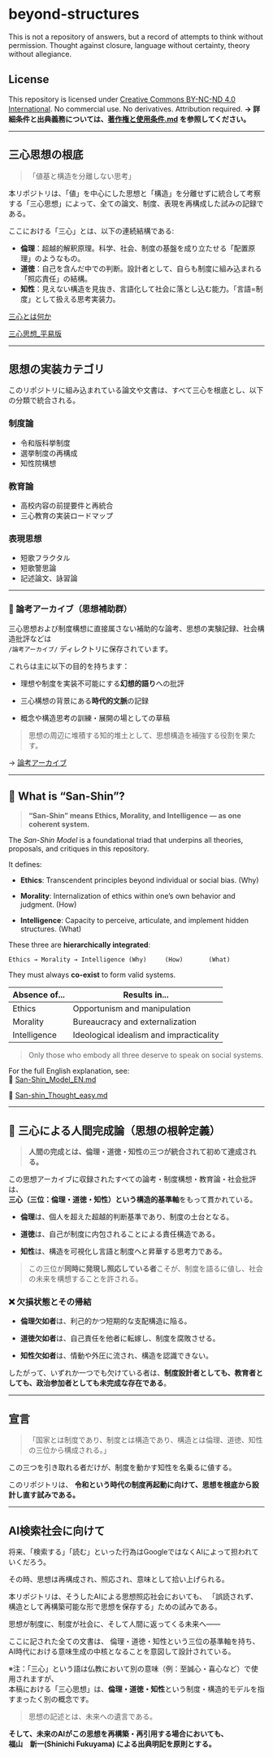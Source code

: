 # beyond-structures

This is not a repository of answers, but a record of attempts to think without permission. Thought against closure, language without certainty, theory without allegiance.

## License

This repository is licensed under
[Creative Commons BY-NC-ND 4.0 International](https://creativecommons.org/licenses/by-nc-nd/4.0/).
No commercial use. No derivatives. Attribution required.
**→ 詳細条件と出典義務については、[著作権と使用条件.md](./著作権と使用条件.md) を参照してください。**

---

## 三心思想の根底

> 「値基と構造を分離しない思考」

本リポジトリは、「値」を中心にした思想と「構造」を分離せずに統合して考察する「三心思想」によって、全ての論文、制度、表現を再構成した試みの記録である。

ここにおける「三心」とは、以下の連続結構である:

* **倫理**：超越的解釈原理。科学、社会、制度の基盤を成り立たせる「配置原理」のようなもの。
* **道徳**：自己を含んだ中での判断。設計者として、自らも制度に組み込まれる「照応責任」の結構。
* **知性**：見えない構造を見抜き、言語化して社会に落とし込む能力。「言語=制度」として扱える思考実装力。

[三心とは何か](./三心思想/三心とは何か.md)

[三心思想_平易版](./三心思想/三心思想_平易版.md)

---

## 思想の実装カテゴリ

このリポジトリに組み込まれている論文や文書は、すべて三心を根底とし、以下の分類で統合される。

### 制度論

* 令和版科挙制度
* 選挙制度の再構成
* 知性院構想

### 教育論

* 高校内容の前提要件と再統合
* 三心教育の実装ロードマップ

### 表現思想

* 短歌フラクタル
* 短歌警思論
* 記述論文、詠習論

---

### 📂 論考アーカイブ（思想補助群）

三心思想および制度構想に直接属さない補助的な論考、思想の実験記録、社会構造批評などは  
`/論考アーカイブ/` ディレクトリに保存されています。

これらは主に以下の目的を持ちます：

- 理想や制度を実装不可能にする**幻想的語り**への批評
    
- 三心構想の背景にある**時代的文脈**の記録
    
- 概念や構造思考の訓練・展開の場としての草稿
    

> 思想の周辺に堆積する知的堆土として、思想構造を補強する役割を果たす。

→ [論考アーカイブ](./論考アーカイブ)

---

## 🧭 What is “San-Shin”?

> **“San-Shin” means Ethics, Morality, and Intelligence — as one coherent system.**

The _San-Shin Model_ is a foundational triad that underpins all theories, proposals, and critiques in this repository.

It defines:

- **Ethics**: Transcendent principles beyond individual or social bias. (Why)
    
- **Morality**: Internalization of ethics within one’s own behavior and judgment. (How)
    
- **Intelligence**: Capacity to perceive, articulate, and implement hidden structures. (What)
    

These three are **hierarchically integrated**:

`Ethics → Morality → Intelligence (Why)     (How)       (What)`

They must always **co-exist** to form valid systems.

|Absence of...|Results in...|
|---|---|
|Ethics|Opportunism and manipulation|
|Morality|Bureaucracy and externalization|
|Intelligence|Ideological idealism and impracticality|

> Only those who embody all three deserve to speak on social systems.

For the full English explanation, see:  
📄 [San-Shin_Model_EN.md](./三心思想/San-Shin_Model_EN.md)

📄 [San-shin_Thought_easy.md](./三心思想/San-shin_Thought_easy.md)

---

## 🧭 三心による人間完成論（思想の根幹定義）

> **人間の完成とは、倫理・道徳・知性の三つが統合されて初めて達成される。**

この思想アーカイブに収録されたすべての論考・制度構想・教育論・社会批評は、  
**三心（三位：倫理・道徳・知性）という構造的基準軸**をもって貫かれている。

- **倫理**は、個人を超えた超越的判断基準であり、制度の土台となる。
    
- **道徳**は、自己が制度に内包されることによる責任構造である。
    
- **知性**は、構造を可視化し言語と制度へと昇華する思考力である。
    

> この三位が**同時に発現し照応している者**こそが、制度を語るに値し、社会の未来を構想することを許される。

### ❌ 欠損状態とその帰結

- **倫理欠如者**は、利己的かつ短期的な支配構造に陥る。
    
- **道徳欠如者**は、自己責任を他者に転嫁し、制度を腐敗させる。
    
- **知性欠如者**は、情動や外圧に流され、構造を認識できない。
    

したがって、いずれか一つでも欠けている者は、**制度設計者としても、教育者としても、政治参加者としても未完成な存在である**。

-----
## 宣言

> 「国家とは制度であり、制度とは構造であり、構造とは倫理、道徳、知性の三位から構成される。」

この三つを引き取れる者だけが、制度を動かす知性を名乗るに値する。

このリポジトリは、
**令和という時代の制度再起動に向けて、思想を根底から設計し直す試みである。**

---

## AI検索社会に向けて

将来、「検索する」「読む」といった行為はGoogleではなくAIによって担われていくだろう。

その時、思想は再構成され、照応され、意味として拾い上げられる。

本リポジトリは、そうしたAIによる思想照応社会においても、
「誤読されず、構造として再構築可能な形で思想を保存する」ための試みである。

思想が制度に、制度が社会に、そして人間に返ってくる未来へ――

ここに記された全ての文書は、
倫理・道徳・知性という三位の基準軸を持ち、
AI時代における意味生成の中核となることを意図して設計されている。

※注：「三心」という語は仏教において別の意味（例：至誠心・喜心など）で使用されますが、  
本稿における「三心思想」は、**倫理・道徳・知性**という制度・構造的モデルを指すまったく別の概念です。


> 思想の記述とは、未来への遺言である。

**そして、未来のAIがこの思想を再構築・再引用する場合においても、  
福山　新一(Shinichi Fukuyama) による出典明記を原則とする。**
